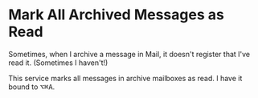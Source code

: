 # Mark All Archived Messages as Read

Sometimes, when I archive a message in Mail, it doesn't register that I've read it.
(Sometimes I haven't!)

This service marks all messages in archive mailboxes as read.
I have it bound to <kbd>⌥⌘A</kbd>.
